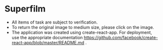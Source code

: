 # Superfilm

* All items of task are subject to verification.
* To return the original image to medium size, please click on the image.
* The application was created using create-react-app. For deployment, use the appropriate documentation https://github.com/facebook/create-react-app/blob/master/README.md .
